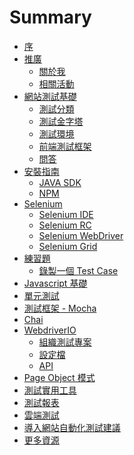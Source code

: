 # Summary

* [序](README.md)
* [推廣]()
  * [關於我](promotion/about-me.md)
  * [相關活動](promotion/activity.md)
* [網站測試基礎]()
  * [測試分類](foundation/categories.md)
  * [測試金字塔](foundation/test-pyramid.md)
  * [測試環境](foundation/test-env.md)
  * [前端測試框架](foundation/end-to-end-testing-frameworks.md)
  * [問答](foundation/questions.md)
* [安裝指南]()
  * [JAVA SDK]()
  * [NPM](install/npm.md)
* [Selenium](selenium/README.md)
  * [Selenium IDE](selenium/selenium-ide.md)
  * [Selenium RC](selenium/selenium-rc.md)
  * [Selenium WebDriver](selenium/webdriver.md)
  * [Selenium Grid](selenium/selenium-grid.md)
* [練習題]()
  * [錄製一個 Test Case](practices/ex01.md)
* [Javascript 基礎](js/README.md)
* [單元測試](unit-test/README.md)
* [測試框架 - Mocha](framework/mocha.md)
* [Chai](framework/chai.md)
* [WebdriverIO](webdriverio/README.md)
  * [組織測試專案](webdriverio/README.md)
  * [設定檔](webdriverio/README.md)
  * [API](webdriverio/README.md)
* [Page Object 模式](page-object/README.md0)
* [測試實用工具]()
* [測試報表](report/README.md)
* [雲端測試](cloud-testing/README.md)
* [導入網站自動化測試建議](advice/README.md)
* [更多資源](resource/README.md)

<!--* [測試文件](foundation/document.md)-->